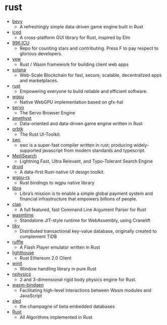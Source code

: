 # rust
- [bevy](https://github.com/bevyengine/bevy)
  - A refreshingly simple data-driven game engine built in Rust
- [iced](https://github.com/hecrj/iced)
  - A cross-platform GUI library for Rust, inspired by Elm
- [996.ICU](https://github.com/996icu/996.ICU)
  - Repo for counting stars and contributing. Press F to pay respect to glorious developers.
- [yew](https://github.com/yewstack/yew)
  - Rust / Wasm framework for building client web apps
- [solana](https://github.com/solana-labs/solana)
  - Web-Scale Blockchain for fast, secure, scalable, decentralized apps and marketplaces.
- [rust](https://github.com/rust-lang/rust)
  - Empowering everyone to build reliable and efficient software.
- [wgpu](https://github.com/gfx-rs/wgpu)
  - Native WebGPU implementation based on gfx-hal
- [servo](https://github.com/servo/servo)
  - The Servo Browser Engine
- [amethyst](https://github.com/amethyst/amethyst)
  - Data-oriented and data-driven game engine written in Rust
- [orbtk](https://github.com/redox-os/orbtk)
  - The Rust UI-Toolkit.
- [swc](https://github.com/swc-project/swc)
  - swc is a super-fast compiler written in rust; producing widely-supported javascript from modern standards and typescript.
- [MeiliSearch](https://github.com/meilisearch/MeiliSearch)
  - Lightning Fast, Ultra Relevant, and Typo-Tolerant Search Engine
- [druid](https://github.com/linebender/druid)
  - A data-first Rust-native UI design toolkit.
- [wgpu-rs](https://github.com/gfx-rs/wgpu-rs)
  - Rust bindings to wgpu native library
- [libra](https://github.com/libra/libra)
  - Libra’s mission is to enable a simple global payment system and financial infrastructure that empowers billions of people.
- [clap](https://github.com/clap-rs/clap)
  - A full featured, fast Command Line Argument Parser for Rust
- [wasmtime](https://github.com/bytecodealliance/wasmtime)
  - Standalone JIT-style runtime for WebAssembly, using Cranelift
- [tikv](https://github.com/tikv/tikv)
  - Distributed transactional key-value database, originally created to complement TiDB
- [ruffle](https://github.com/ruffle-rs/ruffle)
  - A Flash Player emulator written in Rust
- [lighthouse](https://github.com/sigp/lighthouse)
  - Rust Ethereum 2.0 Client
- [winit](https://github.com/rust-windowing/winit)
  - Window handling library in pure Rust
- [nphysics](https://github.com/rustsim/nphysics)
  - 2 and 3-dimensional rigid body physics engine for Rust.
- [wasm-bindgen](https://github.com/rustwasm/wasm-bindgen)
  - Facilitating high-level interactions between Wasm modules and JavaScript
- [sled](https://github.com/spacejam/sled)
  - the champagne of beta embedded databases
- [Rust](https://github.com/TheAlgorithms/Rust)
  - All Algorithms implemented in Rust
